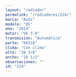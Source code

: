 ```yaml
---
layout: "radiador"
permalink: "/radiadores/224/"
marca: "Audi"
modelo: "Q5"
ano: "2014"
motor: "V6 3.0"
transmision: "Automática"
parte: "60318"
clima: "Con clima"
alto: "28 3/8"
ancho: "18 1/2"
observaciones: ""
id: "224"
---
```


